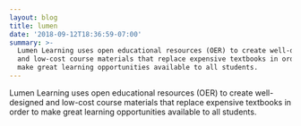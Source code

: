 ```yaml
---
layout: blog
title: lumen
date: '2018-09-12T18:36:59-07:00'
summary: >-
  Lumen Learning uses open educational resources (OER) to create well-designed
  and low-cost course materials that replace expensive textbooks in order to
  make great learning opportunities available to all students.
---
```

Lumen Learning uses open educational resources (OER) to create well-designed and low-cost course materials that replace expensive textbooks in order to make great learning opportunities available to all students.
